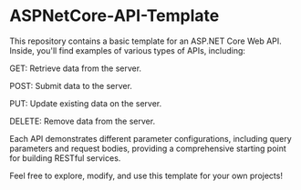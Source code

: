 # ASPNetCore-API-Template

This repository contains a basic template for an ASP.NET Core Web API. Inside, you'll find examples of various types of APIs, including:


GET: Retrieve data from the server.

POST: Submit data to the server.

PUT: Update existing data on the server.

DELETE: Remove data from the server.


Each API demonstrates different parameter configurations, including query parameters and request bodies, providing a comprehensive starting point for building RESTful services.

Feel free to explore, modify, and use this template for your own projects!
